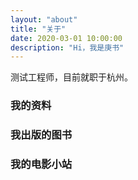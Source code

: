 ```yaml
---
layout: "about"
title: "关于"
date: 2020-03-01 10:00:00
description: "Hi，我是庚书"
---
```


测试工程师，目前就职于杭州。

### 我的资料

### 我出版的图书


### 我的电影小站
